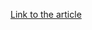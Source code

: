 [Link to the article](https://fortinet.com/blog/threat-research/Ransomware-Roundup-New-Inlock-and-Xorist-Variants)
